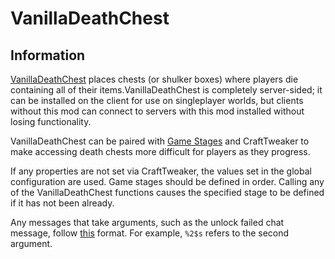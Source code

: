 # VanillaDeathChest

## Information

[VanillaDeathChest](https://minecraft.curseforge.com/projects/vanilladeathchest) places chests (or shulker boxes) where players die containing all of their items.VanillaDeathChest is completely server-sided; it can be installed on the client for use on singleplayer worlds, but clients without this mod can connect to servers with this mod installed without losing functionality.

VanillaDeathChest can be paired with [Game Stages](https://minecraft.curseforge.com/projects/game-stages) and CraftTweaker to make accessing death chests more difficult for players as they progress.

If any properties are not set via CraftTweaker, the values set in the global configuration are used. Game stages should be defined in order. Calling any of the VanillaDeathChest functions causes the specified stage to be defined if it has not been already.

Any messages that take arguments, such as the unlock failed chat message, follow [this](https://dzone.com/articles/java-string-format-examples) format. For example, `%2$s` refers to the second argument.